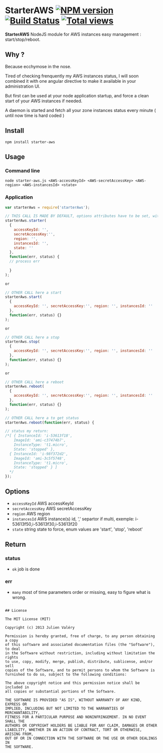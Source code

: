 # StarterAWS [![NPM version](https://badge.fury.io/js/starter-aws.png)](http://badge.fury.io/js/starter-aws) [![Build Status](https://travis-ci.org/darul75/starter-aws.png?branch=master)](https://travis-ci.org/darul75/starter-aws) [![Total views](https://sourcegraph.com/api/repos/github.com/darul75/starter-aws/counters/views.png)](https://sourcegraph.com/github.com/darul75/starter-aws)

**StarterAWS** NodeJS module for AWS instances easy management : start/stop/reboot.

## Why ?

Because ecchymose in the nose. 

Tired of checking frenquently my AWS instances status, I will soon combined it with one angular directive to make it available in your administration UI.

But first can be used at your node application startup, and force a clean start of your AWS instances if needed.

A daemon is started and fetch all your zone instances status every minute ( until now time is hard coded )

## Install

~~~
npm install starter-aws
~~~

## Usage

### Command line
```
node starter-aws.js <AWS-accessKeyId> <AWS-secretAccessKey> <AWS-region> <AWS-instancesId> <state>
```

### Application
```javascript
var starterAws = require('starterAws');

// THIS CALL IS MADE BY DEFAULT, options attributes have to be set, with by state start or stop...
starterAws.starter(
  {
    accessKeyId: '', 
    secretAccessKey:'', 
    region: '', 
    instancesId: '',
    state: ''    
  }, 
  function(err, status) {
  // process err
  
  }
);

or

// OTHER CALL here a start
starterAws.start(
  {
    accessKeyId: '', secretAccessKey:'', region: '', instancesId: ''
  }, 
  function(err, status) {}
);

or

// OTHER CALL here a stop
starterAws.stop(
  {
    accessKeyId: '', secretAccessKey:'', region: '', instancesId: ''
  }, 
  function(err, status) {}
);

or

// OTHER CALL here a reboot
starterAws.reboot(
  {
    accessKeyId: '', secretAccessKey:'', region: '', instancesId: ''
  }, 
  function(err, status) {}
);

// OTHER CALL here a to get status
starterAws.reboot(function(err, status) {

// status my return:
/*[ { InstanceId: 'i-53613f18',
    ImageId: 'ami-c37474b7',
    InstanceType: 't1.micro',
    State: 'stopped' },
  { InstanceId: 'i-98f372d2',
    ImageId: 'ami-3c5f5748',
    InstanceType: 't1.micro',
    State: 'stopped' } ]
  */  
});
```

## Options

* `accessKeyId` AWS accessKeyId
* `secretAccessKey` AWS secretAccessKey
* `region` AWS region
* `instancesId` AWS instance(s) id, ',' separtor if multi, exemple: i-53613f50,i-53613f30,i-53613f20
* `state` string state to force, enum values are 'start', 'stop', 'reboot'
        
## Return    

### status
* `ok` job is done

### err
* `many`  most of time parameters order or missing, easy to figure what is wrong.

~~~

## License

The MIT License (MIT)

Copyright (c) 2013 Julien Valéry

Permission is hereby granted, free of charge, to any person obtaining a copy
of this software and associated documentation files (the "Software"), to deal
in the Software without restriction, including without limitation the rights
to use, copy, modify, merge, publish, distribute, sublicense, and/or sell
copies of the Software, and to permit persons to whom the Software is
furnished to do so, subject to the following conditions:

The above copyright notice and this permission notice shall be included in
all copies or substantial portions of the Software.

THE SOFTWARE IS PROVIDED "AS IS", WITHOUT WARRANTY OF ANY KIND, EXPRESS OR
IMPLIED, INCLUDING BUT NOT LIMITED TO THE WARRANTIES OF MERCHANTABILITY,
FITNESS FOR A PARTICULAR PURPOSE AND NONINFRINGEMENT. IN NO EVENT SHALL THE
AUTHORS OR COPYRIGHT HOLDERS BE LIABLE FOR ANY CLAIM, DAMAGES OR OTHER
LIABILITY, WHETHER IN AN ACTION OF CONTRACT, TORT OR OTHERWISE, ARISING FROM,
OUT OF OR IN CONNECTION WITH THE SOFTWARE OR THE USE OR OTHER DEALINGS IN
THE SOFTWARE.
